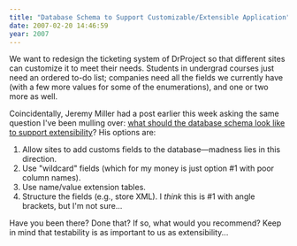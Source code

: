```yaml
---
title: "Database Schema to Support Customizable/Extensible Application"
date: 2007-02-20 14:46:59
year: 2007
---
```

We want to redesign the ticketing system of DrProject so that different sites can customize it to meet their needs.  Students in undergrad courses just need an ordered to-do list; companies need all the fields we currently have (with a few more values for some of the enumerations), and one or two more as well.

Coincidentally, Jeremy Miller had a post earlier this week asking the same question I've been mulling over: <a href="http://codebetter.com/blogs/jeremy.miller/archive/2007/02/19/How-do-you-extend-and-customize-a-database_3F00_.aspx">what should the database schema look like to support extensibility</a>? His options are:
<ol>
  <li>Allow sites to add customs fields to the database—madness lies in this direction.</li>
  <li>Use "wildcard" fields (which for my money is just option #1 with poor column names).</li>
  <li>Use name/value extension tables.</li>
  <li>Structure the fields (e.g., store XML). I <em>think</em> this is #1 with angle brackets, but I'm not sure...</li>
</ol>
Have you been there?  Done that?  If so, what would you recommend?  Keep in mind that testability is as important to us as extensibility...

